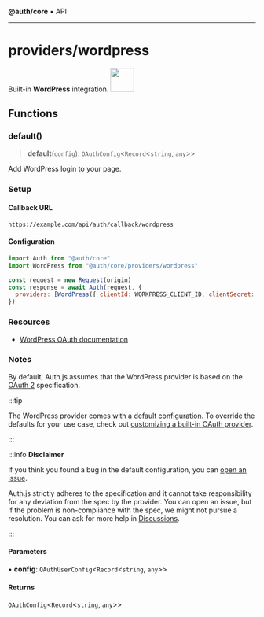 **@auth/core** • API

***

# providers/wordpress

<div style={{backgroundColor: "#000", display: "flex", justifyContent: "space-between", color: "#fff", padding: 16}}>
<span>Built-in <b>WordPress</b> integration.</span>
<a href="https://wordpress.com/">
  <img style={{display: "block"}} src="https://authjs.dev/img/providers/wordpress.svg" height="48" />
</a>
</div>

## Functions

### default()

> **default**(`config`): `OAuthConfig`\<`Record`\<`string`, `any`\>\>

Add WordPress login to your page.

### Setup

#### Callback URL
```
https://example.com/api/auth/callback/wordpress
```

#### Configuration
```js
import Auth from "@auth/core"
import WordPress from "@auth/core/providers/wordpress"

const request = new Request(origin)
const response = await Auth(request, {
  providers: [WordPress({ clientId: WORKPRESS_CLIENT_ID, clientSecret: WORKPRESS_CLIENT_SECRET })],
})
```

### Resources

- [WordPress OAuth documentation](https://developer.wordpress.com/docs/oauth2/)

### Notes

By default, Auth.js assumes that the WordPress provider is
based on the [OAuth 2](https://www.rfc-editor.org/rfc/rfc6749.html) specification.

:::tip

The WordPress provider comes with a [default configuration](https://github.com/nextauthjs/next-auth/blob/main/packages/core/src/providers/wordpress.ts).
To override the defaults for your use case, check out [customizing a built-in OAuth provider](https://authjs.dev/guides/providers/custom-provider#override-default-options).

:::

:::info **Disclaimer**

If you think you found a bug in the default configuration, you can [open an issue](https://authjs.dev/new/provider-issue).

Auth.js strictly adheres to the specification and it cannot take responsibility for any deviation from
the spec by the provider. You can open an issue, but if the problem is non-compliance with the spec,
we might not pursue a resolution. You can ask for more help in [Discussions](https://authjs.dev/new/github-discussions).

:::

#### Parameters

• **config**: `OAuthUserConfig`\<`Record`\<`string`, `any`\>\>

#### Returns

`OAuthConfig`\<`Record`\<`string`, `any`\>\>
